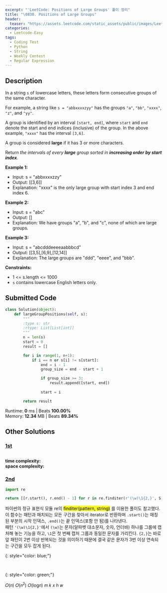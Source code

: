 ```yaml
---
excerpt: "'LeetCode: Positions of Large Groups' 풀이 정리"
title: "\0830. Positions of Large Groups"
header:
  teaser: "https://assets.leetcode.com/static_assets/public/images/LeetCode_Sharing.png"
categories:
  - Leetcode-Easy
tags:
  - Coding Test
  - Python
  - String
  - Weekly Contest
  - Regular Expression
---
```


## <i class="fa-solid fa-file-lines"></i> Description

In a string `s` of lowercase letters, these letters form consecutive groups of the same character.

For example, a string like `s = "abbxxxxzyy"` has the groups `"a"`, `"bb"`, `"xxxx"`, `"z"`, and `"yy"`.

A group is identified by an interval `[start, end]`, where `start` and `end` denote the start and end indices (inclusive) of the group. In the above example, `"xxxx"` has the interval `[3,6]`.

A group is considered **large** if it has 3 or more characters.

Return *the intervals of every **large** group sorted in **increasing order by start index**.*

**Example 1:**

- Input: s = "abbxxxxzzy"
- Output: [[3,6]]
- Explanation: "xxxx" is the only large group with start index 3 and end index 6.

**Example 2:**

- Input: s = "abc"
- Output: []
- Explanation: We have groups "a", "b", and "c", none of which are large groups.

**Example 3:**

- Input: s = "abcdddeeeeaabbbcd"
- Output: [[3,5],[6,9],[12,14]]
- Explanation: The large groups are "ddd", "eeee", and "bbb".

**Constraints:**

- 1 <= s.length <= 1000
- `s` contains lowercase English letters only.

## <i class="fa-solid fa-cloud-arrow-up"></i> Submitted Code

```python
class Solution(object):
    def largeGroupPositions(self, s):
        """
        :type s: str
        :rtype: List[List[int]]
        """
        n = len(s)
        start = 0
        result = []

        for i in range(1, n+1):
            if i == n or s[i] != s[start]:
                end = i - 1
                group_size = end - start + 1

                if group_size >= 3:
                    result.append([start, end])
                
                start = i

        return result
```
<i class="fa-solid fa-clock"></i> Runtime: **0** ms \| Beats **100.00%**    
<i class="fa-solid fa-memory"></i> Memory: **12.34** MB \| Beats **89.34%**



## <i class="fa-solid fa-flask"></i> Other Solutions

### <a href="" target="_blank">1st</a>

```python


```
<i class="fa-solid fa-clock"></i> **time complexity:**     
<i class="fa-solid fa-memory"></i> **space complexity:**            

### <a href="https://leetcode.com/problems/positions-of-large-groups/solutions/129431/oneline-python-using-regex-by-practicete-rrxy/" target="_blank">2nd</a>

```python
import re

return [[r.start(), r.end() - 1] for r in re.finditer(r'(\w)\1{2,}', S)]
```
파이썬의 정규 표현식 모듈 re의 <mark>finditer(pattern, string)</mark> 를 이용한 풀이도 참고했다. 이 함수는 패턴과 매치되는 모든 구간을 찾아서 iterator로 반환하며 `.start()`는 매칭된 부분의 시작 인덱스, `.end()`는 끝 인덱스(포함 안 됨)를 나타낸다.   
패턴 `'(\w)\1{2,}'`에서 `(\w)`는 문자(알파벳 대소문자, 숫자, 언더바) 하나를 그룹에 캡처해 놓는 기능을 하고, `\1`은 첫 번째 캡처 그룹과 동일한 문자를 가리킨다. `{2,}`는 바로 앞 패턴이 2번 이상 반복되는 것을 의미하기 때문에 결국 같은 문자가 3번 이상 연속되는 구간을 모두 잡게 된다.


{: style="color: blue;"}
<pre>

</pre>

{: style="color: green;"}

𝑂(𝑛)
𝑂(𝑛<sup>2</sup>)
𝑂(log𝑛)
𝑚
𝑘
𝑥
ℎ
𝑤
